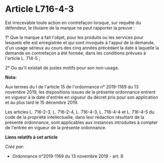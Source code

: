 # Article L716-4-3

Est irrecevable toute action en contrefaçon lorsque, sur requête du défendeur, le titulaire de la marque ne peut rapporter la
preuve :

1° Que la marque a fait l'objet, pour les produits ou les services pour lesquels elle est enregistrée et qui sont invoqués à
l'appui de la demande, d'un usage sérieux au cours des cinq années précédant la date à laquelle la demande en contrefaçon a
été formée, dans les conditions prévues à l'article L. 714-5 ;

2° Ou qu'il existait de justes motifs pour son non-usage.

**Nota:**

Aux termes du I de l'article 15 de l'ordonnance n° 2019-1169 du 13 novembre 2019, les dispositions issues de la présente
ordonnance entrent en vigueur à la date d'entrée en vigueur du décret pris pour son application et au plus tard le 15
décembre 2019.

Les articles L. 716-2-3, L. 716-2-4, L. 716-4-3, L. 716-4-4 et L. 716-4-5 du code de la propriété intellectuelle, dans leur
rédaction résultant de la présente ordonnance, sont applicables aux instances introduites à compter de l'entrée en vigueur de
la présente ordonnance.

**Liens relatifs à cet article**

_Créé par_:

  - Ordonnance n°2019-1169 du 13 novembre 2019 - art. 8
